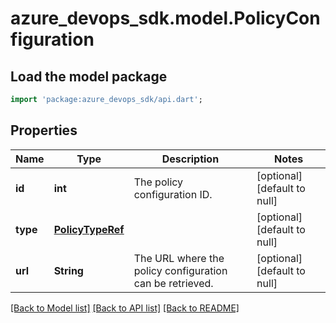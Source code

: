 # azure_devops_sdk.model.PolicyConfiguration

## Load the model package
```dart
import 'package:azure_devops_sdk/api.dart';
```

## Properties
Name | Type | Description | Notes
------------ | ------------- | ------------- | -------------
**id** | **int** | The policy configuration ID. | [optional] [default to null]
**type** | [**PolicyTypeRef**](PolicyTypeRef.md) |  | [optional] [default to null]
**url** | **String** | The URL where the policy configuration can be retrieved. | [optional] [default to null]

[[Back to Model list]](../README.md#documentation-for-models) [[Back to API list]](../README.md#documentation-for-api-endpoints) [[Back to README]](../README.md)



